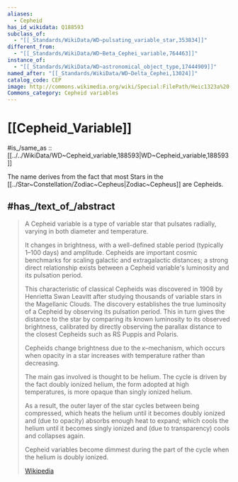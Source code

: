 ```yaml
---
aliases:
  - Cepheid
has_id_wikidata: Q188593
subclass_of:
  - "[[_Standards/WikiData/WD~pulsating_variable_star,353834]]"
different_from:
  - "[[_Standards/WikiData/WD~Beta_Cephei_variable,764463]]"
instance_of:
  - "[[_Standards/WikiData/WD~astronomical_object_type,17444909]]"
named_after: "[[_Standards/WikiData/WD~Delta_Cephei,13024]]"
catalog_code: CEP
image: http://commons.wikimedia.org/wiki/Special:FilePath/Heic1323a%20-1243686232.jpg
Commons_category: Cepheid variables
---
```


# [[Cepheid_Variable]] 

#is_/same_as :: [[../../WikiData/WD~Cepheid_variable,188593|WD~Cepheid_variable,188593]] 

The name derives from the fact that most Stars in the [[../Star~Constellation/Zodiac~Cepheus|Zodiac~Cepheus]] are Cepheids. 

## #has_/text_of_/abstract 

> A Cepheid variable is a type of variable star that pulsates radially, 
> varying in both diameter and temperature. 
> 
> It changes in brightness, with a well-defined stable period (typically 1–100 days) and amplitude. 
> Cepheids are important cosmic benchmarks for scaling galactic and extragalactic distances; 
> a strong direct relationship exists between a Cepheid variable's luminosity and its pulsation period.
>
> This characteristic of classical Cepheids was discovered in 1908 by Henrietta Swan Leavitt 
> after studying thousands of variable stars in the Magellanic Clouds. 
> The discovery establishes the true luminosity of a Cepheid by observing its pulsation period. 
> This in turn gives the distance to the star 
> by comparing its known luminosity to its observed brightness, 
> calibrated by directly observing the parallax distance to the closest Cepheids 
> such as RS Puppis and Polaris.
>
> Cepheids change brightness due to the κ–mechanism, 
> which occurs when opacity in a star increases with temperature rather than decreasing. 
> 
> The main gas involved is thought to be helium. 
> The cycle is driven by the fact doubly ionized helium, the form adopted at high temperatures, 
> is more opaque than singly ionized helium. 
> 
> As a result, the outer layer of the star cycles between being compressed, 
> which heats the helium until it becomes doubly ionized 
> and (due to opacity) absorbs enough heat to expand; 
> which cools the helium until it becomes singly ionized 
> and (due to transparency) cools and collapses again. 
> 
> Cepheid variables become dimmest during the part of the cycle when the helium is doubly ionized.
>
> [Wikipedia](https://en.wikipedia.org/wiki/Cepheid%20variable) 

